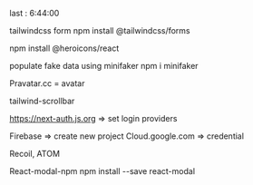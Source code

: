 last : 6:44:00

tailwindcss form
npm install @tailwindcss/forms

npm install @heroicons/react


populate fake data using minifaker
npm i minifaker

Pravatar.cc = avatar


tailwind-scrollbar

https://next-auth.js.org => set login providers

Firebase => create new project
Cloud.google.com => credential

Recoil, ATOM

React-modal-npm
npm install --save react-modal


